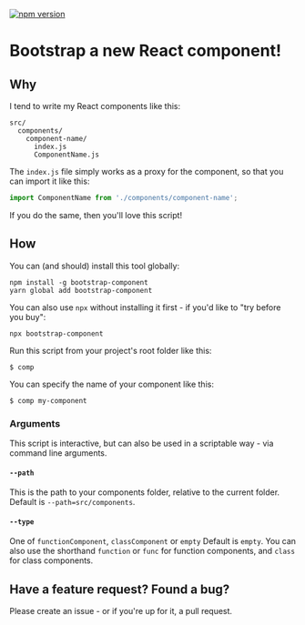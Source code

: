 [![npm version](https://badge.fury.io/js/bootstrap-component.svg)](https://badge.fury.io/js/bootstrap-component)

# Bootstrap a new React component!

## Why

I tend to write my React components like this:

```
src/
  components/
    component-name/
      index.js
      ComponentName.js
```

The `index.js` file simply works as a proxy for the component, so that you can 
import it like this:

```javascript
import ComponentName from './components/component-name';
```

If you do the same, then you'll love this script!

## How

You can (and should) install this tool globally:

```
npm install -g bootstrap-component
yarn global add bootstrap-component
```

You can also use `npx` without installing it first - if you'd like to 
"try before you buy":

```
npx bootstrap-component
```

Run this script from your project's root folder like this:

```
$ comp
```

You can specify the name of your component like this:

```
$ comp my-component
```

### Arguments

This script is interactive, but can also be used in a scriptable way - via 
command line arguments. 

#### `--path`

This is the path to your components folder, relative to the current folder. 
Default is `--path=src/components`.

#### `--type`

One of `functionComponent`, `classComponent` or `empty` Default is `empty`.
You can also use the shorthand `function` or `func` for function components, and 
`class` for class components.

## Have a feature request? Found a bug?

Please create an issue - or if you're up for it, a pull request.

